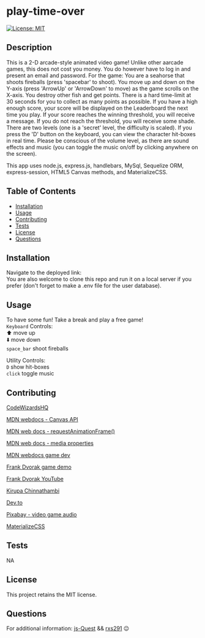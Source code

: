 
  # play-time-over
  [![License: MIT](https://img.shields.io/badge/License-MIT-yellow.svg)](https://opensource.org/licenses/MIT)

  ## Description
  This is a 2-D arcade-style animated video game!  Unlike other aarcade games, this does not cost you money.  You do however have to log in and present an email and password.  For the game: You are a seahorse that shoots fireballs (press 'spacebar' to shoot).  You move up and down on the Y-axis (press 'ArrowUp' or 'ArrowDown' to move) as the game scrolls on the X-axis.  You destroy other fish and get points.  There is a hard time-limit at 30 seconds for you to collect as many points as possible.  If you have a high enough score, your score will be displayed on the Leaderboard the next time you play.  If your score reaches the winning threshold, you will receive a message.  If you do not reach the threshold, you will receive some shade.  There are two levels (one is a 'secret' level, the difficulty is scaled). If you press the 'D' button on the keyboard, you can view the character hit-boxes in real time.  Please be conscious of the volume level, as there are sound effects and music (you can toggle the music on/off by clicking anywhere on the screen).  
  
  This app uses node.js, express.js, handlebars, MySql, Sequelize ORM, express-session, HTML5 Canvas methods, and MaterializeCSS.  

  ## Table of Contents
  - [Installation](#installation)
  - [Usage](#usage)
  - [Contributing](#contributing)
  - [Tests](#tests)
  - [License](#license)
  - [Questions](#questions)

  ## Installation
  Navigate to the deployed link:   
  You are also welcome to clone this repo and run it on a local server if you prefer (don't forget to make a .env file for the user database).
  
  ## Usage
  To have some fun!  Take a break and play a free game!  
  `Keyboard` Controls:  
  ⬆️ move up  
  ⬇️ move down  
   `space_bar` shoot fireballs  

  Utility Controls:  
  `D` show hit-boxes  
 `click` toggle music

  
  ## Contributing
  [CodeWizardsHQ](https://www.codewizardshq.com/javascript-games/)

[MDN webdocs - Canvas API](https://developer.mozilla.org/en-US/docs/Web/API/Canvas_API)

[MDN web docs - requestAnimationFrame()](https://developer.mozilla.org/en-US/docs/Web/API/window/requestAnimationFrame)

[MDN web docs - media properties](https://developer.mozilla.org/en-US/docs/Web/API/HTMLMediaElement/currentTime)

[MDN webdocs game dev](https://developer.mozilla.org/en-US/docs/Games/Tutorials/2D_breakout_game_Phaser)

[Frank Dvorak game demo](https://www.udemy.com/course/javascript-game-development-for-beginners-sprite-animation/)  

[Frank Dvorak YouTube](https://www.youtube.com/c/Frankslaboratory)

[Kirupa Chinnathambi](https://www.kirupa.com/canvas/)

[Dev.to](https://dev.to/martyhimmel/animating-sprite-sheets-with-javascript-ag3)

[Pixabay - video game audio](https://pixabay.com/music/search/genre/video%20games/?pagi=2)

[MaterializeCSS](https://materializecss.com/)


  ## Tests
  NA

  ## License
  This project retains the MIT license.

  ## Questions
  For additional information:
[js-Quest](https://github.com/js-Quest) && [rxs291](https://github.com/rxs291) 😉
  
  